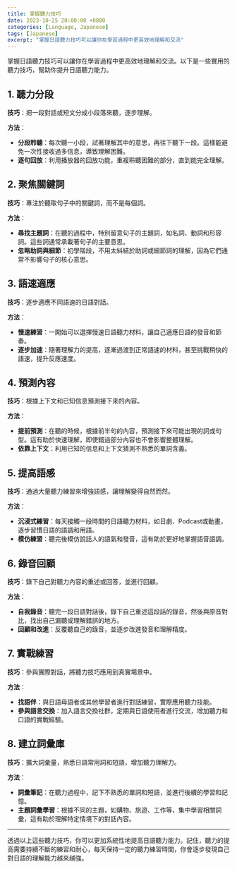 ```yaml
---
title: 掌握聽力技巧
date: 2023-10-25 20:00:00 +0800
categories: [Language, Japanese]
tags: [Japanese] 
excerpt: "掌握日語聽力技巧可以讓你在學習過程中更高效地理解和交流"
---
```


掌握日語聽力技巧可以讓你在學習過程中更高效地理解和交流。以下是一些實用的聽力技巧，幫助你提升日語聽力能力。

## **1. 聽力分段**

**技巧**：把一段對話或短文分成小段落來聽，逐步理解。

**方法**：
- **分段聆聽**：每次聽一小段，試著理解其中的意思，再往下聽下一段。這樣能避免一次性接收過多信息，導致理解困難。
- **逐句回放**：利用播放器的回放功能，重複聆聽困難的部分，直到能完全理解。

## **2. 聚焦關鍵詞**

**技巧**：專注於聽取句子中的關鍵詞，而不是每個詞。

**方法**：
- **尋找主題詞**：在聽的過程中，特別留意句子的主題詞，如名詞、動詞和形容詞。這些詞通常承載著句子的主要意思。
- **忽略助詞與細節**：初學階段，不用太糾結於助詞或細節詞的理解，因為它們通常不影響句子的核心意思。

## **3. 語速適應**

**技巧**：逐步適應不同語速的日語對話。

**方法**：
- **慢速練習**：一開始可以選擇慢速日語聽力材料，讓自己適應日語的發音和節奏。
- **逐步加速**：隨著理解力的提高，逐漸過渡到正常語速的材料，甚至挑戰稍快的語速，提升反應速度。

## **4. 預測內容**

**技巧**：根據上下文和已知信息預測接下來的內容。

**方法**：
- **提前預測**：在聽的時候，根據前半句的內容，預測接下來可能出現的詞或句型。這有助於快速理解，即使錯過部分內容也不會影響整體理解。
- **依靠上下文**：利用已知的信息和上下文猜測不熟悉的單詞含義。

## **5. 提高語感**

**技巧**：通過大量聽力練習來增強語感，讓理解變得自然而然。

**方法**：
- **沉浸式練習**：每天接觸一段時間的日語聽力材料，如日劇、Podcast或動畫，逐步習慣日語的語調和用語。
- **模仿練習**：聽完後模仿說話人的語氣和發音，這有助於更好地掌握語音語調。

## **6. 錄音回顧**

**技巧**：錄下自己對聽力內容的重述或回答，並進行回顧。

**方法**：
- **自我錄音**：聽完一段日語對話後，錄下自己重述這段話的錄音，然後與原音對比，找出自己漏聽或理解錯誤的地方。
- **回顧和改進**：反覆聽自己的錄音，並逐步改進發音和理解精度。

## **7. 實戰練習**

**技巧**：參與實際對話，將聽力技巧應用到真實場景中。

**方法**：
- **找語伴**：與日語母語者或其他學習者進行對話練習，實際應用聽力技能。
- **參與語言交換**：加入語言交換社群，定期與日語使用者進行交流，增加聽力和口語的實戰經驗。

## **8. 建立詞彙庫**

**技巧**：擴大詞彙量，熟悉日語常用詞和短語，增加聽力理解力。

**方法**：
- **詞彙筆記**：在聽力過程中，記下不熟悉的單詞和短語，並進行後續的學習和記憶。
- **主題詞彙學習**：根據不同的主題，如購物、旅遊、工作等，集中學習相關詞彙，這有助於理解特定情境下的對話內容。

---

透過以上這些聽力技巧，你可以更加系統性地提高日語聽力能力。記住，聽力的提高需要持續不斷的練習和耐心，每天保持一定的聽力練習時間，你會逐步發現自己對日語的理解能力越來越強。
